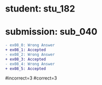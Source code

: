 # student: stu_182
# submission: sub_040

```diff
- ex08_0: Wrong Answer
+ ex08_1: Accepted
- ex08_2: Wrong Answer
+ ex08_3: Accepted
- ex08_4: Wrong Answer
+ ex08_5: Accepted
```
#incorrect=3
#correct=3
